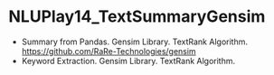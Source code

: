 # NLUPlay14_TextSummaryGensim

- Summary from Pandas. Gensim Library. TextRank Algorithm. https://github.com/RaRe-Technologies/gensim
- Keyword Extraction. Gensim Library. TextRank Algorithm.
